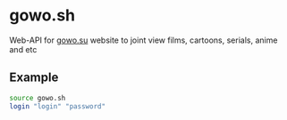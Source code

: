 # gowo.sh
Web-API for [gowo.su](https://gowo.su) website to joint view films, cartoons, serials, anime and etc

## Example
```bash
source gowo.sh
login "login" "password"
```
